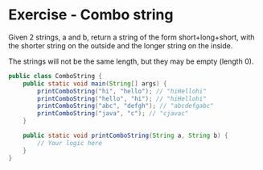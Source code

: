 # Exercise - Combo string

Given 2 strings, a and b, return a string of the form short+long+short, with the shorter string on the outside and the longer string on the inside. 

The strings will not be the same length, but they may be empty (length 0).

```java
public class ComboString {
    public static void main(String[] args) {
        printComboString("hi", "hello"); // "hiHellohi"
        printComboString("hello", "hi"); // "hiHellohi"
        printComboString("abc", "defgh"); // "abcdefgabc"
        printComboString("java", "c"); // "cjavac"
    }

    public static void printComboString(String a, String b) {
        // Your logic here
    }
}
```